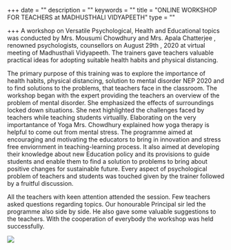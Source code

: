 +++
date = ""
description = ""
keywords = ""
title = "ONLINE WORKSHOP FOR TEACHERS at MADHUSTHALI VIDYAPEETH"
type = ""

+++
A workshop on Versatile Psychological, Health and Educational topics was conducted by Mrs. Mousumi Chowdhury and Mrs. Apala Chatterjee , renowned psychologists, counsellors on August 29th , 2020 at virtual meeting of Madhusthali Vidyapeeth. The trainers gave teachers valuable practical ideas for adopting suitable health habits and physical distancing.

The primary purpose of this training was to explore the importance of health habits, physical distancing, solution to mental disorder NEP 2020 and to find solutions to the problems, that teachers face in the classroom. The workshop began with the expert providing the teachers an overview of the problem of mental disorder. She emphasized the effects of surroundings locked down situations. She next highlighted the challenges faced by teachers while teaching students virtuallly. Elaborating on the very importantance of Yoga Mrs. Chowdhury explained how yoga therapy is helpful to come out from mental stress. The programme aimed at encouraging and motivating the educators to bring in innovation and stress free enviornment in teaching-learning process. It also aimed at developing their knowledge about new Education policy and its provisions to guide students and enable them to find a solution to problems to bring about positive changes for sustainable future. Every aspect of psychological problem of teachers and students was touched given by the trainer followed by a fruitful discussion.

All the teachers with keen attention attended the session. Few teachers asked questions regarding topics. Our honourable Principal sir led the programme also side by side. He also gave some valuable suggestions to the teachers. With the cooperation of everybody the workshop was held successfully.

![](/uploads/2020/09/06/img-20200829-wa0074.jpg)